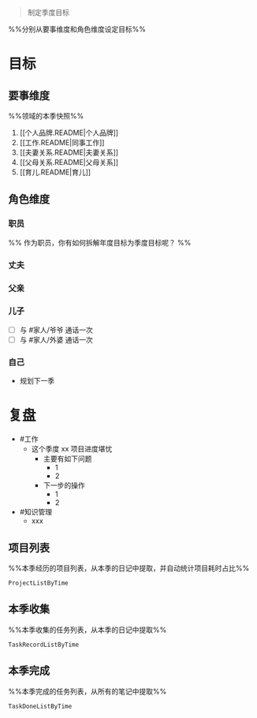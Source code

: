 > 制定季度目标

%%分别从要事维度和角色维度设定目标%%

# 目标

## 要事维度
%%领域的本季快照%%
1. [[个人品牌.README|个人品牌]]
2. [[工作.README|同事工作]]
3. [[夫妻关系.README|夫妻关系]]
4. [[父母关系.README|父母关系]]
5. [[育儿.README|育儿]]

## 角色维度
### 职员
%% 作为职员，你有如何拆解年度目标为季度目标呢？ %%
### 丈夫
### 父亲
### 儿子
- [ ] 与 #家人/爷爷 通话一次
- [ ] 与 #家人/外婆 通话一次
### 自己
- 规划下一季

# 复盘
- #工作 
	- 这个季度 xx 项目进度堪忧
		- 主要有如下问题
			- 1
			- 2
		- 下一步的操作
			- 1
			- 2
- #知识管理 
	- xxx

## 项目列表
%%本季经历的项目列表，从本季的日记中提取，并自动统计项目耗时占比%%
```PeriodicPARA
ProjectListByTime
```
## 本季收集
%%本季收集的任务列表，从本季的日记中提取%%
```PeriodicPARA
TaskRecordListByTime
```

## 本季完成
%%本季完成的任务列表，从所有的笔记中提取%%
```PeriodicPARA
TaskDoneListByTime
```
